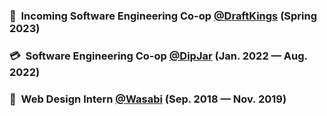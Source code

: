 ### 👑&nbsp; Incoming Software Engineering Co-op [@DraftKings](https://www.draftkings.com/) (Spring 2023)
### 💳&nbsp; Software Engineering Co-op [@DipJar](https://www.dipjar.com/) (Jan. 2022 — Aug. 2022)
### 🍣&nbsp; Web Design Intern [@Wasabi](https://wasabi.com/) (Sep. 2018 — Nov. 2019)
